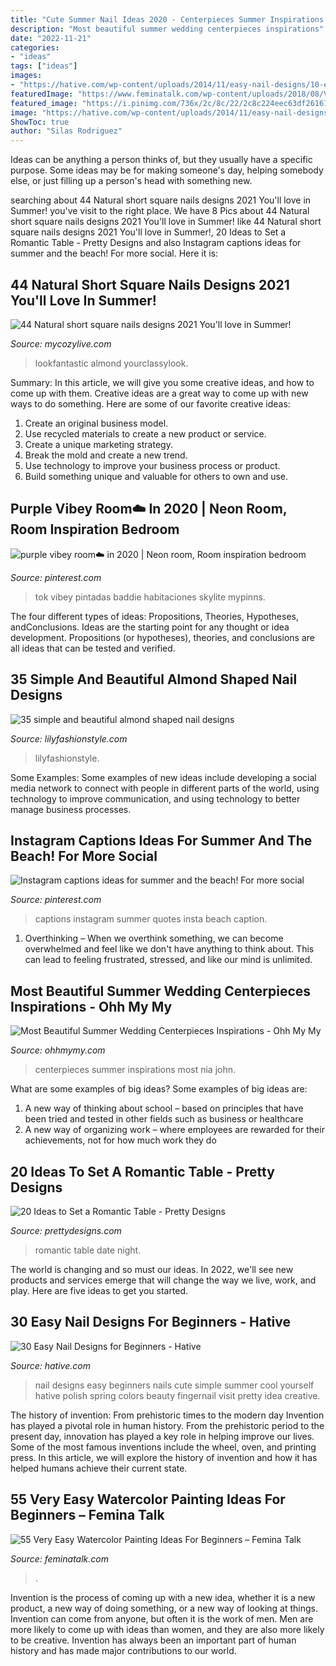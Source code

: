 ```yaml
---
title: "Cute Summer Nail Ideas 2020 - Centerpieces Summer Inspirations Most Nia John"
description: "Most beautiful summer wedding centerpieces inspirations"
date: "2022-11-21"
categories:
- "ideas"
tags: ["ideas"]
images:
- "https://hative.com/wp-content/uploads/2014/11/easy-nail-designs/10-easy-nail-designs-for-beginners.jpg"
featuredImage: "https://www.feminatalk.com/wp-content/uploads/2018/08/Very-Easy-Watercolor-Painting-Ideas-for-beginners00008.jpg"
featured_image: "https://i.pinimg.com/736x/2c/8c/22/2c8c224eec63df2616135fa6fee18d85.jpg"
image: "https://hative.com/wp-content/uploads/2014/11/easy-nail-designs/10-easy-nail-designs-for-beginners.jpg"
ShowToc: true
author: "Silas Rodriguez"
---
```



Ideas can be anything a person thinks of, but they usually have a specific purpose. Some ideas may be for making someone's day, helping somebody else, or just filling up a person's head with something new.

	

		
searching about 44 Natural short square nails designs 2021 You&#039;ll love in Summer! you've visit to the right place. We have 8 Pics about 44 Natural short square nails designs 2021 You&#039;ll love in Summer! like 44 Natural short square nails designs 2021 You&#039;ll love in Summer!, 20 Ideas to Set a Romantic Table - Pretty Designs and also Instagram captions ideas for summer and the beach! For more social. Here it is:
		
    
## 44 Natural Short Square Nails Designs 2021 You&#039;ll Love In Summer!

<img loading=lazy src="https://mycozylive.com/wp-content/uploads/2021/04/31-8.jpg" onerror="this.onerror=null;this.src='https://tse3.mm.bing.net/th?id=OIP.ELLcvNNz3AQ5sj9rNi4FVwHaLH&amp;pid=15.1';" alt="44 Natural short square nails designs 2021 You&#039;ll love in Summer!">

_Source: mycozylive.com_

>lookfantastic almond yourclassylook. 

	

Summary: In this article, we will give you some creative ideas, and how to come up with them.
Creative ideas are a great way to come up with new ways to do something. Here are some of our favorite creative ideas:
1. Create an original business model.
2. Use recycled materials to create a new product or service.
3. Create a unique marketing strategy.
4. Break the mold and create a new trend. 
5. Use technology to improve your business process or product. 
6. Build something unique and valuable for others to own and use.

    
## Purple Vibey Room☁️ In 2020 | Neon Room, Room Inspiration Bedroom

<img loading=lazy src="https://i.pinimg.com/736x/2c/8c/22/2c8c224eec63df2616135fa6fee18d85.jpg" onerror="this.onerror=null;this.src='https://tse2.mm.bing.net/th?id=OIP.Z18EcK3VQ91EV3xMs7IXjQHaNK&amp;pid=15.1';" alt="purple vibey room☁️ in 2020 | Neon room, Room inspiration bedroom">

_Source: pinterest.com_

>tok vibey pintadas baddie habitaciones skylite mypinns. 

	

The four different types of ideas: Propositions, Theories, Hypotheses, andConclusions.
Ideas are the starting point for any thought or idea development. Propositions (or hypotheses), theories, and conclusions are all ideas that can be tested and verified.

    
## 35 Simple And Beautiful Almond Shaped Nail Designs

<img loading=lazy src="https://lilyfashionstyle.com/wp-content/uploads/2021/04/31-5-768x1152.jpg" onerror="this.onerror=null;this.src='https://tse2.mm.bing.net/th?id=OIP.z0zP5cK2UUflcOSa590GmQHaLH&amp;pid=15.1';" alt="35 simple and beautiful almond shaped nail designs">

_Source: lilyfashionstyle.com_

>lilyfashionstyle. 

	

Some Examples:
Some examples of new ideas include developing a social media network to connect with people in different parts of the world, using technology to improve communication, and using technology to better manage business processes.

    
## Instagram Captions Ideas For Summer And The Beach! For More Social

<img loading=lazy src="https://i.pinimg.com/736x/7a/fc/84/7afc8425b8010156eeaaad6d090d211d.jpg" onerror="this.onerror=null;this.src='https://tse4.mm.bing.net/th?id=OIP.UVkG3Vz4R_YTKE2R4b43kAHaLG&amp;pid=15.1';" alt="Instagram captions ideas for summer and the beach! For more social">

_Source: pinterest.com_

>captions instagram summer quotes insta beach caption. 

	

1) Overthinking – When we overthink something, we can become overwhelmed and feel like we don't have anything to think about. This can lead to feeling frustrated, stressed, and like our mind is unlimited.

    
## Most Beautiful Summer Wedding Centerpieces Inspirations - Ohh My My

<img loading=lazy src="http://ohhmymy.com/wp-content/uploads/2016/05/Marvelous-Summer-Wedding-Centerpieces.jpg" onerror="this.onerror=null;this.src='https://tse4.mm.bing.net/th?id=OIP.SERZqPI3ZY3iJhtE6Hkp8QHaLw&amp;pid=15.1';" alt="Most Beautiful Summer Wedding Centerpieces Inspirations - Ohh My My">

_Source: ohhmymy.com_

>centerpieces summer inspirations most nia john. 

	

What are some examples of big ideas?
Some examples of big ideas are: 
1. A new way of thinking about school – based on principles that have been tried and tested in other fields such as business or healthcare
2. A new way of organizing work – where employees are rewarded for their achievements, not for how much work they do

    
## 20 Ideas To Set A Romantic Table - Pretty Designs

<img loading=lazy src="https://www.prettydesigns.com/wp-content/uploads/2015/08/20-ideas-to-set-a-romantic-table13.jpg" onerror="this.onerror=null;this.src='https://tse2.mm.bing.net/th?id=OIP.2IQ7SrVe--TlzsIdek4c3wHaLI&amp;pid=15.1';" alt="20 Ideas to Set a Romantic Table - Pretty Designs">

_Source: prettydesigns.com_

>romantic table date night. 

	

The world is changing and so must our ideas. In 2022, we'll see new products and services emerge that will change the way we live, work, and play. Here are five ideas to get you started.

    
## 30 Easy Nail Designs For Beginners - Hative

<img loading=lazy src="https://hative.com/wp-content/uploads/2014/11/easy-nail-designs/10-easy-nail-designs-for-beginners.jpg" onerror="this.onerror=null;this.src='https://tse3.mm.bing.net/th?id=OIP.ecU7DHnwjSRTy89qLPMjcwHaKe&amp;pid=15.1';" alt="30 Easy Nail Designs for Beginners - Hative">

_Source: hative.com_

>nail designs easy beginners nails cute simple summer cool yourself hative polish spring colors beauty fingernail visit pretty idea creative. 

	

The history of invention: From prehistoric times to the modern day
Invention has played a pivotal role in human history. From the prehistoric period to the present day, innovation has played a key role in helping improve our lives. Some of the most famous inventions include the wheel, oven, and printing press. In this article, we will explore the history of invention and how it has helped humans achieve their current state.

    
## 55 Very Easy Watercolor Painting Ideas For Beginners – Femina Talk

<img loading=lazy src="https://www.feminatalk.com/wp-content/uploads/2018/08/Very-Easy-Watercolor-Painting-Ideas-for-beginners00008.jpg" onerror="this.onerror=null;this.src='https://tse1.mm.bing.net/th?id=OIP.AH5tUitEWk5hzo9oxVb3bAHaJL&amp;pid=15.1';" alt="55 Very Easy Watercolor Painting Ideas For Beginners – Femina Talk">

_Source: feminatalk.com_

>. 

	

Invention is the process of coming up with a new idea, whether it is a new product, a new way of doing something, or a new way of looking at things. Invention can come from anyone, but often it is the work of men. Men are more likely to come up with ideas than women, and they are also more likely to be creative. Invention has always been an important part of human history and has made major contributions to our world.

